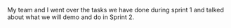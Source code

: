 My team and I went over the tasks we have done during sprint 1 and talked about what we will demo and do in Sprint 2.